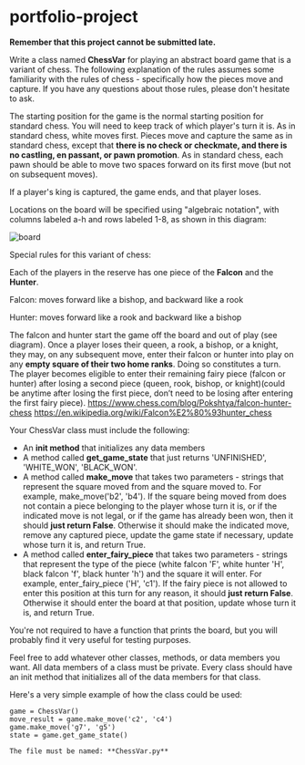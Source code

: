 # portfolio-project

**Remember that this project cannot be submitted late.**

Write a class named **ChessVar** for playing an abstract board game that is a variant of chess. The following explanation of the rules assumes some familiarity with the rules of chess - specifically how the pieces move and capture. If you have any questions about those rules, please don't hesitate to ask.

The starting position for the game is the normal starting position for standard chess. You will need to keep track of which player's turn it is. As in standard chess, white moves first. Pieces move and capture the same as in standard chess, except that **there is no check or checkmate, and there is no castling, en passant, or pawn promotion**. As in standard chess, each pawn should be able to move two spaces forward on its first move (but not on subsequent moves). 

If a player's king is captured, the game ends, and that player loses. 

Locations on the board will be specified using "algebraic notation", with columns labeled a-h and rows labeled 1-8, as shown in this diagram:

![board](board.png "starting position for game")

Special rules for this variant of chess:

Each of the players in the reserve has one piece of the **Falcon** and the **Hunter**.

Falcon: moves forward like a bishop, and backward like a rook

Hunter: moves forward like a rook and backward like a bishop

The falcon and hunter start the game off the board and out of play (see diagram). Once a player loses their queen, a rook, a bishop, or a knight, they may, on any subsequent move, enter their falcon or hunter into play on any **empty square of their two home ranks**. Doing so constitutes a turn. The player becomes eligible to enter their remaining fairy piece (falcon or hunter) after losing a second piece (queen, rook, bishop, or knight)(could be anytime after losing the first piece, don’t need to be losing after entering the first fairy piece). https://www.chess.com/blog/Pokshtya/falcon-hunter-chess
https://en.wikipedia.org/wiki/Falcon%E2%80%93hunter_chess

Your ChessVar class must include the following:
* An **init method** that initializes any data members
* A method called **get_game_state** that just returns 'UNFINISHED', 'WHITE_WON', 'BLACK_WON'. 
* A method called **make_move** that takes two parameters - strings that represent the square moved from and the square moved to.  For example, make_move('b2', 'b4').  If the square being moved from does not contain a piece belonging to the player whose turn it is, or if the indicated move is not legal, or if the game has already been won, then it should **just return False**.  Otherwise it should make the indicated move, remove any captured piece, update the game state if necessary, update whose turn it is, and return True.
* A method called **enter_fairy_piece** that takes two parameters - strings that represent the type of the piece (white falcon 'F', white hunter 'H', black falcon 'f', black hunter 'h') and the square it will enter. For example, enter_fairy_piece ('H', 'c1'). If the fairy piece is not allowed to enter this position at this turn for any reason, it should **just return False**.  Otherwise it should enter the board at that position, update whose turn it is, and return True.

You're not required to have a function that prints the board, but you will probably find it very useful for testing purposes.

Feel free to add whatever other classes, methods, or data members you want.  All data members of a class must be private.  Every class should have an init method that initializes all of the data members for that class.

Here's a very simple example of how the class could be used:
```
game = ChessVar()
move_result = game.make_move('c2', 'c4')
game.make_move('g7', 'g5')
state = game.get_game_state()
```
```
The file must be named: **ChessVar.py**

